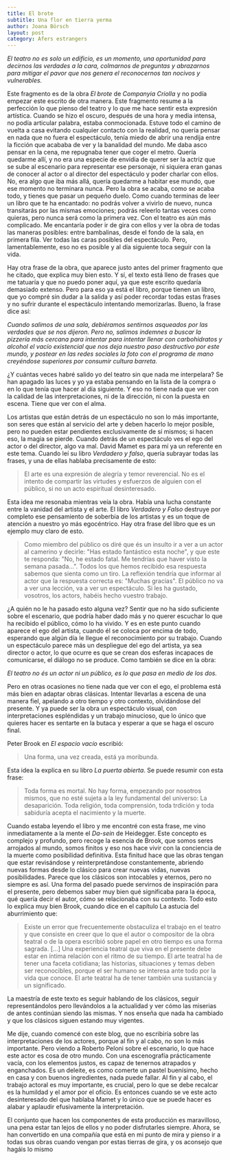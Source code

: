 ```yaml
---
title: El brote
subtitle: Una flor en tierra yerma
author: Joana Börsch
layout: post
category: Afers estrangers
---
```


*El teatro no es solo un edificio, es un momento, una oportunidad para decirnos las verdades a la cara, colmarnos de preguntas y abrazarnos para mitigar el pavor que nos genera el reconocernos tan nocivos y vulnerables.*

Este fragmento es de la obra *El brote* de *Companyia Criolla* y no podía empezar este escrito de otra manera. Este fragmento resume a la perfección lo que pienso del teatro y lo que me hace sentir esta expresión artística. Cuando se hizo el oscuro, después de una hora y media intensa, no podía articular palabra, estaba conmocionada. Estuve todo el camino de vuelta a casa evitando cualquier contacto con la realidad, no quería pensar en nada que no fuera el espectáculo, tenía miedo de abrir una rendija entre la ficción que acababa de ver y la banalidad del mundo. Me daba asco pensar en la cena, me repugnaba tener que coger el metro. Quería quedarme allí, y no era una especie de envidia de querer ser la actriz que se sube al escenario para representar ese personaje, ni siquiera eran ganas de conocer al actor o al director del espectáculo y poder charlar con ellos. No, era algo que iba más allá, quería quedarme a habitar ese mundo, que ese momento no terminara nunca.
Pero la obra se acaba, como se acaba todo, y tienes que pasar un pequeño duelo. Como cuando terminas de leer un libro que te ha encantado: no podrás volver a vivirlo de nuevo, nunca transitarás por las mismas emociones; podrás releerlo tantas veces como quieras, pero nunca será como la primera vez. Con el teatro es aún más complicado. Me encantaría poder ir de gira con ellos y ver la obra de todas las maneras posibles: entre bambalinas, desde el fondo de la sala, en primera fila. Ver todas las caras posibles del espectáculo. Pero, lamentablemente, eso no es posible y al día siguiente toca seguir con la vida.

Hay otra frase de la obra, que aparece justo antes del primer fragmento que he citado, que explica muy bien esto. Y sí, el texto está lleno de frases que me tatuaría y que no puedo poner aquí, ya que este escrito quedaría demasiado extenso. Pero para eso ya está el libro, porque tienen un libro, que yo compré sin dudar a la salida y así poder recordar todas estas frases y no sufrir durante el espectáculo intentando memorizarlas.
Bueno, la frase dice así:

*Cuando salimos de una sala, debiéramos sentirnos asqueados por las verdades que se nos dijeron. Pero no, salimos indemnes a buscar la pizzería más cercana para intentar para intentar llenar con carbohidratos y alcohol el vacío existencial que nos deja nuestro paso destructivo por este mundo, y postear en las redes sociales la foto con el programa de mano creyéndose superiores por consumir cultura barreta.*

¿Y cuántas veces habré salido yo del teatro sin que nada me interpelara? Se han apagado las luces y yo ya estaba pensando en la lista de la compra o en lo que tenía que hacer al día siguiente. Y eso no tiene nada que ver con la calidad de las interpretaciones, ni de la dirección, ni con la puesta en escena. Tiene que ver con el alma.

Los artistas que están detrás de un espectáculo no son lo más importante, son seres que están al servicio del arte y deben hacerlo lo mejor posible, pero no pueden estar pendientes exclusivamente de sí mismos; si hacen eso, la magia se pierde. Cuando detrás de un espectáculo ves el ego del actor o del director, algo va mal.
David Mamet es para mí ya un referente en este tema. Cuando leí su libro *Verdadero y falso*, quería subrayar todas las frases, y una de ellas hablaba precisamente de esto:

> El arte es una expresión de alegría y temor reverencial. No es el intento de compartir las virtudes y esfuerzos de alguien con el público, si no un acto espiritual desinteresado.

Esta idea me resonaba mientras veía la obra. Había una lucha constante entre la vanidad del artista y el arte. El libro *Verdadero y Falso* destruye por completo ese pensamiento de soberbia de los artistas y es un toque de atención a nuestro yo más egocéntrico. Hay otra frase del libro que es un ejemplo muy claro de esto.

> Como miembro del público os diré que és un insulto ir a ver a un actor al camerino y decirle: "Has estado fantástico esta noche", y que este te responda: "No, he estado fatal. Me tendrías que haver visto la semana pasada...". Todos los que hemos recibido esa respuesta sabemos que sienta como un tiro. La reflexión tendría que informar al actor que la respuesta correcta es: "Muchas gracias". El público no va a ver una lección, va a ver un espectáculo. Si les ha gustado, vosotros, los actors, habéis hecho vuestro trabajo.

¿A quién no le ha pasado esto alguna vez? Sentir que no ha sido suficiente sobre el escenario, que podría haber dado más y no querer escuchar lo que ha recibido el público, cómo lo ha vivido. Y es en este punto cuando aparece el ego del artista, cuando él se coloca por encima de todo, esperando que algún día le llegue el reconocimiento por su trabajo. Cuando un espectáculo parece más un despliegue del ego del artista, ya sea director o actor, lo que ocurre es que se crean dos esferas incapaces de comunicarse, el diálogo no se produce. Como también se dice en la obra:

*El teatro no és un actor ni un público, es lo que pasa en medio de los dos.*

Pero en otras ocasiones no tiene nada que ver con el ego, el problema está más bien en adaptar obras clásicas. Intentar llevarlas a escena de una manera fiel, apelando a otro tiempo y otro contexto, olvidándose del presente. Y ya puede ser la obra un espectáculo visual, con interpretaciones espléndidas y un trabajo minucioso, que lo único que quieres hacer es sentarte en la butaca y esperar a que se haga el oscuro final.

Peter Brook en *El espacio vacío* escribió: 

>Una forma, una vez creada, está ya moribunda. 

Esta idea la explica en su libro *La puerta abierta*. Se puede resumir con esta frase:

> Toda forma es mortal. No hay forma, empezando por nosotros mismos, que no esté sujeta a la ley fundamental del universo: La desaparición. Toda religión, toda comprensión, toda trdición y toda sabiduría acepta el nacimiento y la muerte.

Cuando estaba leyendo el libro y me encontré con esta frase, me vino inmediatamente a la mente el *Da-sein* de Heidegger. Este concepto es complejo y profundo, pero recoge la esencia de Brook, que somos seres arrojados al mundo, somos finitos y eso nos hace vivir con la conciencia de la muerte como posibilidad definitiva. Esta finitud hace que las obras tengan que estar revisándose y reinterpretándose constantemente, abriendo nuevas formas desde lo clásico para crear nuevas vidas, nuevas posibilidades. Parece que los clásicos son intocables y eternos, pero no siempre es así. Una forma del pasado puede servirnos de inspiración para el presente, pero debemos saber muy bien qué significaba para la época, qué quería decir el autor, cómo se relacionaba con su contexto. Todo esto lo explica muy bien Brook, cuando dice en el capítulo La astucia del aburrimiento que:

>Existe un error que frecuentemente obstaculiza el trabajo en el teatro y que consiste en creer que lo que el autor o compositor de la obra teatral o de la opera escribió sobre papel en otro tiempo es una forma sagrada.
[...]
>Una experiencia teatral que viva en el presente debe estar en íntima relación con el ritmo de su tiempo. El arte teatral ha de tener una faceta cotidiana; las historias, situaciones y temas deben ser reconocibles, porque el ser humano se interesa ante todo por la vida que conoce. El arte teatral ha de tener también una sustancia y un significado.

La maestría de este texto es seguir hablando de los clásicos, seguir representándolos pero llevándolos a la actualidad y ver cómo las miserias de antes continúan siendo las mismas. Y nos enseña que nada ha cambiado y que los clásicos siguen estando muy vigentes.

Me dije, cuando comencé con este blog, que no escribiría sobre las interpretaciones de los actores, porque al fin y al cabo, no son lo más importante. Pero viendo a Roberto Peloni sobre el escenario, lo que hace este actor es cosa de otro mundo. Con una escenografía prácticamente vacía, con los elementos justos, es capaz de tenernos atrapados y enganchados. Es un deleite, es como comerte un pastel buenísimo, hecho en casa y con buenos ingredientes, nada puede fallar. Al fin y al cabo, el trabajo actoral es muy importante, es crucial, pero lo que se debe recalcar es la humildad y el amor por el oficio. Es entonces cuando se ve este acto desinteresado del que hablaba Mamet y lo único que se puede hacer es alabar y aplaudir efusivamente la interpretación.

El conjunto que hacen los componentes de esta producción es maravilloso, una pena estar tan lejos de ellos y no poder disfrutarles siempre. Ahora, se han convertido en una compañía que está en mi punto de mira y pienso ir a todas sus obras cuando vengan por estas tierras de gira, y os aconsejo que hagáis lo mismo